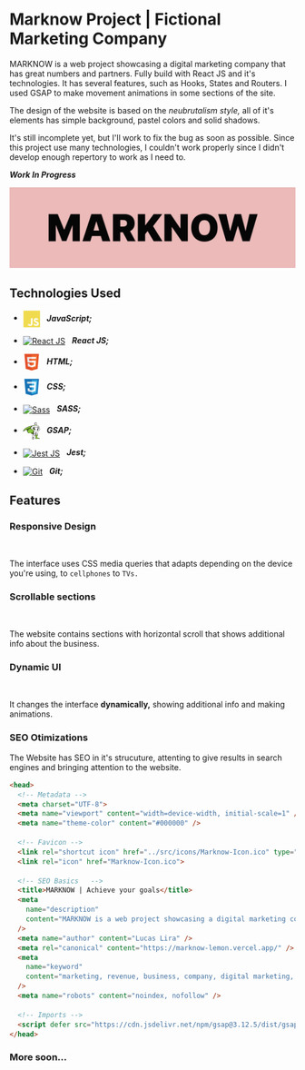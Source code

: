 # Marknow Project | Fictional Marketing Company

MARKNOW is a web project showcasing a digital marketing company that has great numbers and partners. Fully build with React JS and it's technologies. It has several features, such as Hooks, States and Routers. I used GSAP to make movement animations in some sections of the site.

The design of the website is based on the *neubrutalism style,* all of it's elements has simple background, pastel colors and solid shadows.

It's still incomplete yet, but I'll work to fix the bug as soon as possible. Since this project use many technologies, I couldn't work properly since I didn't develop enough repertory to work as I need to.

***Work In Progress***

![MARKNOW | Marketing Agency](img/MARKNOW.png)

## Technologies Used 

- <a href="https://developer.mozilla.org/en-US/docs/Web/JavaScript" target="_blank"><img align="center" alt="JavaScript" width="30" src="https://raw.githubusercontent.com/devicons/devicon/master/icons/javascript/javascript-plain.svg"></a> &nbsp; ***JavaScript;*** <br />

- <a href="https://react.dev/" target="_blank"><img align="center" alt="React JS" height="30" width="30" src="https://cdn.jsdelivr.net/gh/devicons/devicon/icons/react/react-original.svg" /></a> &nbsp; ***React JS;***

-  <a href="https://developer.mozilla.org/en-US/docs/Web/HTML" target="_blank"><img align="center" alt="Lucsas-HTML" height="30" src="https://raw.githubusercontent.com/devicons/devicon/master/icons/html5/html5-original.svg"></a> &nbsp; ***HTML;***

- <a href="https://developer.mozilla.org/pt-BR/docs/Web/CSS" target="_blank"><img align="center" alt="Lucsas-CSS" height="30" src="https://raw.githubusercontent.com/devicons/devicon/master/icons/css3/css3-original.svg"></a> &nbsp; ***CSS;***

- <a href="https://sass-lang.com/" target="_blank"><img align="center" alt="Sass" height="30" width="30" src="https://cdn.jsdelivr.net/gh/devicons/devicon/icons/sass/sass-original.svg" /></a> &nbsp; ***SASS;***

- <a href="https://gsap.com/" target="_blank"><img align="center" alt="GSAP" height="30" width="30" src="img/gsap.svg" /></a> &nbsp; ***GSAP;***

- <a href="https://jestjs.io/" target="_blank"><img align="center" alt="Jest JS" height="30" width="30" src="https://cdn.jsdelivr.net/gh/devicons/devicon@latest/icons/jest/jest-plain.svg" /></a> &nbsp; ***Jest;***

- <a href="https://git-scm.com/" target="_blank"><img align="center" alt="Git" width="30" src="https://cdn.jsdelivr.net/gh/devicons/devicon/icons/git/git-original.svg"></a> &nbsp; ***Git;***

## Features

### Responsive Design

![]()

The interface uses CSS media queries that adapts depending on the device you're using, to `cellphones` to `TVs.`

### Scrollable sections

![]()

The website contains sections with horizontal scroll that shows additional info about the business.

### Dynamic UI

![]()

It changes the interface **dynamically,** showing additional info and making animations.

### SEO Otimizations

The Website has SEO in it's strucuture, attenting to give results in search engines and bringing attention to the website.

```html
<head>
  <!-- Metadata -->
  <meta charset="UTF-8">
  <meta name="viewport" content="width=device-width, initial-scale=1" />
  <meta name="theme-color" content="#000000" />

  <!-- Favicon -->
  <link rel="shortcut icon" href="../src/icons/Marknow-Icon.ico" type="image/x-icon">
  <link rel="icon" href="Marknow-Icon.ico">

  <!-- SEO Basics   -->
  <title>MARKNOW | Achieve your goals</title>
  <meta 
    name="description" 
    content="MARKNOW is a web project showcasing a digital marketing company that has great numbers and partners. Fully build with React JS and it's technologies. It has several features, such as Hooks, States and Routers." 
  />
  <meta name="author" content="Lucas Lira" />
  <meta rel="canonical" content="https://marknow-lemon.vercel.app/" />
  <meta 
    name="keyword" 
    content="marketing, revenue, business, company, digital marketing, shop build" 
  />
  <meta name="robots" content="noindex, nofollow" />

  <!-- Imports -->
  <script defer src="https://cdn.jsdelivr.net/npm/gsap@3.12.5/dist/gsap.min.js"></script>
</head>
```

### More soon...